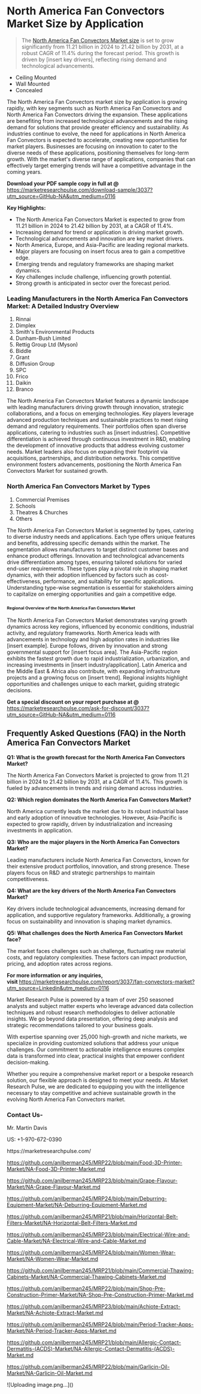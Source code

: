 <h1>North America Fan Convectors Market&nbsp;Size by Application</h1><blockquote><p>The <a href="https://marketresearchpulse.com/download-sample/3037?utm_source=GitHub-NA&amp;utm_medium=0116">North America Fan Convectors Market size</a> is set to grow significantly from 11.21 billion in 2024 to 21.42 billion by 2031, at a robust CAGR of 11.4% during the forecast period. This growth is driven by [insert key drivers], reflecting rising demand and technological advancements.</p></blockquote><ul><li>Ceiling Mounted<li> Wall Mounted<li> Concealed</li></ul><p>The North America Fan Convectors market size by application is growing rapidly, with key segments such as North America Fan Convectors and North America Fan Convectors driving the expansion. These applications are benefiting from increased technological advancements and the rising demand for solutions that provide greater efficiency and sustainability. As industries continue to evolve, the need for applications in North America Fan Convectors is expected to accelerate, creating new opportunities for market players. Businesses are focusing on innovation to cater to the diverse needs of these applications, positioning themselves for long-term growth. With the market's diverse range of applications, companies that can effectively target emerging trends will have a competitive advantage in the coming years.</p><p><strong>Download your PDF sample copy in full at @ </strong><a href="https://marketresearchpulse.com/download-sample/3037?utm_source=GitHub-NA&amp;utm_medium=0116">https://marketresearchpulse.com/download-sample/3037?utm_source=GitHub-NA&amp;utm_medium=0116</a></p><p><strong>Key Highlights: </strong></p><ul><li>The North America Fan Convectors Market is expected to grow from 11.21 billion in 2024 to 21.42 billion by 2031, at a CAGR of 11.4%.</li><li>Increasing demand for trend or application is driving market growth.</li><li>Technological advancements and innovation are key market drivers.</li><li>North America, Europe, and Asia-Pacific are leading regional markets.</li><li>Major players are focusing on insert focus area to gain a competitive edge.</li><li>Emerging trends and regulatory frameworks are shaping market dynamics.</li><li>Key challenges include challenge, influencing growth potential.</li><li>Strong growth is anticipated in sector over the forecast period.</li></ul><h3>Leading Manufacturers in the North America Fan Convectors Market: A Detailed Industry Overview</h3><ol><li>Rinnai</li><li>Dimplex</li><li>Smith's Environmental Products</li><li>Dunham-Bush Limited</li><li>Rettig Group Ltd (Myson)</li><li>Biddle</li><li>Grant</li><li>Diffusion Group</li><li>SPC</li><li>Frico</li><li>Daikin</li><li>Branco</li></ol><div class="flex max-w-full flex-col flex-grow"><div class="min-h-8 text-message flex w-full flex-col items-end gap-2 whitespace-normal break-words [.text-message+&amp;]:mt-5" dir="auto" data-message-author-role="assistant" data-message-id="fd8432e4-4910-450d-b182-61b7bfb0a01f" data-message-model-slug="gpt-4o"><div class="flex w-full flex-col gap-1 empty:hidden first:pt-[3px]"><div class="markdown prose w-full break-words dark:prose-invert light"><p>The North America Fan Convectors Market features a dynamic landscape with leading manufacturers driving growth through innovation, strategic collaborations, and a focus on emerging technologies. Key players leverage advanced production techniques and sustainable practices to meet rising demand and regulatory requirements. Their portfolios often span diverse applications, catering to industries such as [insert industries]. Competitive differentiation is achieved through continuous investment in R&amp;D, enabling the development of innovative products that address evolving customer needs. Market leaders also focus on expanding their footprint via acquisitions, partnerships, and distribution networks. This competitive environment fosters advancements, positioning the North America Fan Convectors Market for sustained growth.</p></div></div></div></div><h3>North America Fan Convectors Market by Types</h3><ol><li>Commercial Premises<li> Schools<li> Theatres & Churches<li> Others</li></ol><div class="flex max-w-full flex-col flex-grow"><div class="min-h-8 text-message flex w-full flex-col items-end gap-2 whitespace-normal break-words [.text-message+&amp;]:mt-5" dir="auto" data-message-author-role="assistant" data-message-id="084470be-0bb7-4664-bddf-5156b4f41249" data-message-model-slug="gpt-4o-mini"><div class="flex w-full flex-col gap-1 empty:hidden first:pt-[3px]"><div class="markdown prose w-full break-words dark:prose-invert light"><p>The North America Fan Convectors Market is segmented by types, catering to diverse industry needs and applications. Each type offers unique features and benefits, addressing specific demands within the market. The segmentation allows manufacturers to target distinct customer bases and enhance product offerings. Innovation and technological advancements drive differentiation among types, ensuring tailored solutions for varied end-user requirements. These types play a pivotal role in shaping market dynamics, with their adoption influenced by factors such as cost-effectiveness, performance, and suitability for specific applications. Understanding type-wise segmentation is essential for stakeholders aiming to capitalize on emerging opportunities and gain a competitive edge.</p></div></div></div></div><h3><span style="font-size: 11px;">Regional Overview of the North America Fan Convectors Market</span></h3><div class="flex max-w-full flex-col flex-grow"><div class="min-h-8 text-message flex w-full flex-col items-end gap-2 whitespace-normal break-words [.text-message+&amp;]:mt-5" dir="auto" data-message-author-role="assistant" data-message-id="e9038762-ce64-4e30-91c9-9bd413514231" data-message-model-slug="gpt-4o-mini"><div class="flex w-full flex-col gap-1 empty:hidden first:pt-[3px]"><div class="markdown prose w-full break-words dark:prose-invert light"><p>The North America Fan Convectors Market demonstrates varying growth dynamics across key regions, influenced by economic conditions, industrial activity, and regulatory frameworks. North America leads with advancements in technology and high adoption rates in industries like [insert example]. Europe follows, driven by innovation and strong governmental support for [insert focus area]. The Asia-Pacific region exhibits the fastest growth due to rapid industrialization, urbanization, and increasing investments in [insert industry/application]. Latin America and the Middle East &amp; Africa also contribute, with expanding infrastructure projects and a growing focus on [insert trend]. Regional insights highlight opportunities and challenges unique to each market, guiding strategic decisions.</p></div></div></div></div><p><strong>Get a special discount on your report purchase at @ </strong><a href="https://marketresearchpulse.com/ask-for-discount/3037?utm_source=GitHub-NA&amp;utm_medium=0116">https://marketresearchpulse.com/ask-for-discount/3037?utm_source=GitHub-NA&amp;utm_medium=0116</a></p><h2>Frequently Asked Questions (FAQ) in the North America Fan Convectors Market</h2><p><strong>Q1: What is the growth forecast for the North America Fan Convectors Market?</strong></p><p>The North America Fan Convectors Market is projected to grow from 11.21 billion in 2024 to 21.42 billion by 2031, at a CAGR of 11.4%. This growth is fueled by advancements in trends and rising demand across industries.</p><p><strong>Q2: Which region dominates the North America Fan Convectors Market?</strong></p><p>North America currently leads the market due to its robust industrial base and early adoption of innovative technologies. However, Asia-Pacific is expected to grow rapidly, driven by industrialization and increasing investments in application.</p><p><strong>Q3: Who are the major players in the North America Fan Convectors Market?</strong></p><p>Leading manufacturers include North America Fan Convectors, known for their extensive product portfolios, innovation, and strong presence. These players focus on R&amp;D and strategic partnerships to maintain competitiveness.</p><p><strong>Q4: What are the key drivers of the North America Fan Convectors Market?</strong></p><p>Key drivers include technological advancements, increasing demand for application, and supportive regulatory frameworks. Additionally, a growing focus on sustainability and innovation is shaping market dynamics.</p><p><strong>Q5: What challenges does the North America Fan Convectors Market face?</strong></p><p>The market faces challenges such as challenge, fluctuating raw material costs, and regulatory complexities. These factors can impact production, pricing, and adoption rates across regions.</p><p><strong>For more information or any inquiries, visit&nbsp;</strong><a href="https://marketresearchpulse.com/report/3037/fan-convectors-market?utm_source=Linkedin&utm_medium=0116">https://marketresearchpulse.com/report/3037/fan-convectors-market?utm_source=Linkedin&utm_medium=0116</a></p><p>Market Research Pulse is powered by a team of over 250 seasoned analysts and subject matter experts who leverage advanced data collection techniques and robust research methodologies to deliver actionable insights. We go beyond data presentation, offering deep analysis and strategic recommendations tailored to your business goals.</p><p>With expertise spanning over 25,000 high-growth and niche markets, we specialize in providing customized solutions that address your unique challenges. Our commitment to actionable intelligence ensures complex data is transformed into clear, practical insights that empower confident decision-making.</p><p>Whether you require a comprehensive market report or a bespoke research solution, our flexible approach is designed to meet your needs. At Market Research Pulse, we are dedicated to equipping you with the intelligence necessary to stay competitive and achieve sustainable growth in the evolving North America Fan Convectors market.</p><h3><strong>Contact Us-</strong></h3><p>Mr. Martin Davis</p><p>US: +1-970-672-0390</p><p>https://marketresearchpulse.com/</p><p><a href="https://github.com/anilberman245/MRP22/blob/main/Food-3D-Printer-Market/NA-Food-3D-Printer-Market.md">https://github.com/anilberman245/MRP22/blob/main/Food-3D-Printer-Market/NA-Food-3D-Printer-Market.md</a></p><p><a href="https://github.com/anilberman245/MRP23/blob/main/Grape-Flavour-Market/NA-Grape-Flavour-Market.md">https://github.com/anilberman245/MRP23/blob/main/Grape-Flavour-Market/NA-Grape-Flavour-Market.md</a></p><p><a href="https://github.com/anilberman245/MRP24/blob/main/Deburring-Equipment-Market/NA-Deburring-Equipment-Market.md">https://github.com/anilberman245/MRP24/blob/main/Deburring-Equipment-Market/NA-Deburring-Equipment-Market.md</a></p><p><a href="https://github.com/anilberman245/MRP21/blob/main/Horizontal-Belt-Filters-Market/NA-Horizontal-Belt-Filters-Market.md">https://github.com/anilberman245/MRP21/blob/main/Horizontal-Belt-Filters-Market/NA-Horizontal-Belt-Filters-Market.md</a></p><p><a href="https://github.com/anilberman245/MRP23/blob/main/Electrical-Wire-and-Cable-Market/NA-Electrical-Wire-and-Cable-Market.md">https://github.com/anilberman245/MRP23/blob/main/Electrical-Wire-and-Cable-Market/NA-Electrical-Wire-and-Cable-Market.md</a></p><p><a href="https://github.com/anilberman245/MRP24/blob/main/Women-Wear-Market/NA-Women-Wear-Market.md">https://github.com/anilberman245/MRP24/blob/main/Women-Wear-Market/NA-Women-Wear-Market.md</a></p><p><a href="https://github.com/anilberman245/MRP21/blob/main/Commercial-Thawing-Cabinets-Market/NA-Commercial-Thawing-Cabinets-Market.md">https://github.com/anilberman245/MRP21/blob/main/Commercial-Thawing-Cabinets-Market/NA-Commercial-Thawing-Cabinets-Market.md</a></p><p><a href="https://github.com/anilberman245/MRP22/blob/main/Shop-Pre-Construction-Primer-Market/NA-Shop-Pre-Construction-Primer-Market.md">https://github.com/anilberman245/MRP22/blob/main/Shop-Pre-Construction-Primer-Market/NA-Shop-Pre-Construction-Primer-Market.md</a></p><p><a href="https://github.com/anilberman245/MRP23/blob/main/Achiote-Extract-Market/NA-Achiote-Extract-Market.md">https://github.com/anilberman245/MRP23/blob/main/Achiote-Extract-Market/NA-Achiote-Extract-Market.md</a></p><p><a href="https://github.com/anilberman245/MRP24/blob/main/Period-Tracker-Apps-Market/NA-Period-Tracker-Apps-Market.md">https://github.com/anilberman245/MRP24/blob/main/Period-Tracker-Apps-Market/NA-Period-Tracker-Apps-Market.md</a></p><p><a href="https://github.com/anilberman245/MRP21/blob/main/Allergic-Contact-Dermatitis-(ACDS)-Market/NA-Allergic-Contact-Dermatitis-(ACDS)-Market.md">https://github.com/anilberman245/MRP21/blob/main/Allergic-Contact-Dermatitis-(ACDS)-Market/NA-Allergic-Contact-Dermatitis-(ACDS)-Market.md</a></p><p><a href="https://github.com/anilberman245/MRP22/blob/main/Garlicin-Oil-Market/NA-Garlicin-Oil-Market.md">https://github.com/anilberman245/MRP22/blob/main/Garlicin-Oil-Market/NA-Garlicin-Oil-Market.md</a></p>
![Uploading image.png…]()
